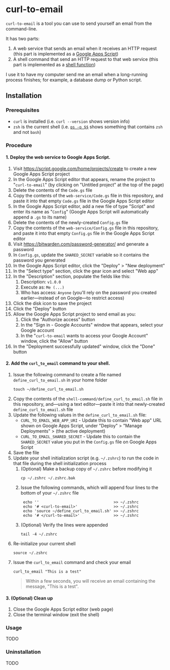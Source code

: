 # curl-to-email

`curl-to-email` is a tool you can use to send yourself an email from the command-line.

It has two parts:

1. A web service that sends an email when it receives an HTTP request (this part is implemented as a [Google Apps Script](https://www.google.com/script/start/))
2. A shell command that send an HTTP request to that web service (this part is implemented as a [shell function](https://github.com/rothgar/mastering-zsh/blob/master/docs/helpers/functions.md))

I use it to have my computer send me an email when a long-running process finishes; for example, a database dump or Python script.

## Installation

### Prerequisites

- `curl` is installed (i.e. `curl --version` shows version info)
- `zsh` is the current shell (i.e. [`ps -p $$`](https://askubuntu.com/a/590903) shows something that contains `zsh` and not `bash`)

### Procedure

#### 1. Deploy the web service to Google Apps Script.

1. Visit https://script.google.com/home/projects/create to create a new Google Apps Script project
1. In the Google Apps Script editor that appears, rename the project to "`curl-to-email`" (by clicking on "Untitled project" at the top of the page)
1. Delete the contents of the `Code.gs` file
1. Copy the contents of the `web-service/Code.gs` file in this repository, and paste it into that empty `Code.gs` file in the Google Apps Script editor
1. In the Google Apps Script editor, add a new file of type "Script" and enter its name as "`Config`" (Google Apps Script will automatically append a `.gs` to its name)
1. Delete the contents of the newly-created `Config.gs` file
1. Copy the contents of the `web-service/Config.gs` file in this repository, and paste it into that empty `Config.gs` file in the Google Apps Script editor
1. Visit https://bitwarden.com/password-generator/ and generate a password
1. In `Config.gs`, update the `SHARED_SECRET` variable so it contains the password you generated
1. In the Google Apps Script editor, click the "Deploy" > "New deployment"
1. In the "Select type" section, click the gear icon and select "Web app"
1. In the "Description" section, populate the fields like this:
    1. Description: `v1.0.0`
    1. Execute as: `Me (...)`
    1. Who has access: `Anyone` (you'll rely on the password you created earlier—instead of on Google—to restrict access)
1. Click the disk icon to save the project
1. Click the "Deploy" button
1. Allow the Google Apps Script project to send email as you:
    1. Click the "Authorize access" button
    1. In the "Sign in - Google Accounts" window that appears, select your Google account
    1. In the "`curl-to-email` wants to access your Google Account" window, click the "Allow" button
1. In the "Deployment successfully updated" window, click the "Done" button

#### 2. Add the `curl_to_email` command to your shell.

1. Issue the following command to create a file named `define_curl_to_email.sh` in your home folder
    ```shell
    touch ~/define_curl_to_email.sh
    ```
1. Copy the contents of the `shell-command/define_curl_to_email.sh` file in this repository, and—using a text editor—paste it into that newly-created `define_curl_to_email.sh` file
1. Update the following values in the `define_curl_to_email.sh` file:
    - `CURL_TO_EMAIL_WEB_APP_URI` - Update this to contain "Web app" URL shown on Google Apps Script, under "Deploy" > "Manage Deployments" > (the active deployment)
    - `CURL_TO_EMAIL_SHARED_SECRET` - Update this to contain the `SHARED_SECRET` value you put in the `Config.gs` file on Google Apps Script
1. Save the file
1. Update your shell initialization script (e.g. `~/.zshrc`) to run the code in that file during the shell initialization process
    1. (Optional) Make a backup copy of `~/.zshrc` before modifying it
        ```shell
        cp ~/.zshrc ~/.zshrc.bak
        ```
    1. Issue the following commands, which will append four lines to the bottom of your `~/.zshrc` file
       ```shell
        echo ''                                 >> ~/.zshrc
        echo '# <curl-to-email>'                >> ~/.zshrc
        echo 'source ~/define_curl_to_email.sh' >> ~/.zshrc
        echo '# </curl-to-email>'               >> ~/.zshrc
        ```
    1. (Optional) Verify the lines were appended
        ```shell
        tail -4 ~/.zshrc
        ```
1. Re-initialize your current shell
    ```shell
    source ~/.zshrc
    ```
1. Issue the `curl_to_email` command and check your email
    ```shell
    curl_to_email "This is a test"
    ```
    > Within a few seconds, you will receive an email containing the message, "This is a test".

#### 3. (Optional) Clean up

1. Close the Google Apps Script editor (web page)
1. Close the terminal window (exit the shell)

### Usage

TODO

### Uninstallation

TODO
